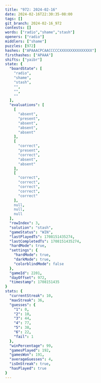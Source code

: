 ```yaml
---
title: "972: 2024-02-16"
date: 2024-02-16T22:30:35-08:00
tags: []
git_branch: 2024-02-16_972
contests: []
words: ["radio","shame","stash"]
openers: ["radio"]
middlers: ["shame"]
puzzles: [972]
hashes: ["APAAACPCAACCCCCXXXXXXXXXXXXXXX"]
firsthashes: ["APAAA"]
shifts: ["yaibr"]
state: {
  "boardState": [
    "radio",
    "shame",
    "stash",
    "",
    "",
    ""
  ],
  "evaluations": [
    [
      "absent",
      "present",
      "absent",
      "absent",
      "absent"
    ],
    [
      "correct",
      "present",
      "correct",
      "absent",
      "absent"
    ],
    [
      "correct",
      "correct",
      "correct",
      "correct",
      "correct"
    ],
    null,
    null,
    null
  ],
  "rowIndex": 3,
  "solution": "stash",
  "gameStatus": "WIN",
  "lastPlayedTs": 1708151435274,
  "lastCompletedTs": 1708151435274,
  "hardMode": true,
  "settings": {
    "hardMode": true,
    "darkMode": true,
    "colorblindMode": false
  },
  "gameId": 2201,
  "dayOffset": 972,
  "timestamp": 1708151435
}
stats: {
  "currentStreak": 10,
  "maxStreak": 36,
  "guesses": {
    "1": 0,
    "2": 10,
    "3": 44,
    "4": 77,
    "5": 38,
    "6": 22,
    "fail": 1
  },
  "winPercentage": 99,
  "gamesPlayed": 192,
  "gamesWon": 191,
  "averageGuesses": 4,
  "isOnStreak": true,
  "hasPlayed": true
}
---
```

<!-- more -->
